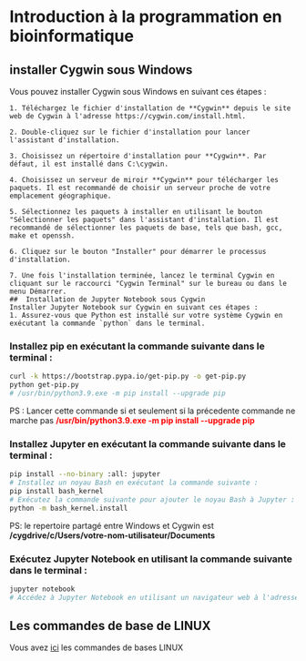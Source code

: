 # Introduction à la programmation en bioinformatique
## installer Cygwin sous Windows

Vous pouvez installer Cygwin sous Windows en suivant ces étapes :

    1. Téléchargez le fichier d'installation de **Cygwin** depuis le site web de Cygwin à l'adresse https://cygwin.com/install.html.

    2. Double-cliquez sur le fichier d'installation pour lancer l'assistant d'installation.

    3. Choisissez un répertoire d'installation pour **Cygwin**. Par défaut, il est installé dans C:\cygwin.

    4. Choisissez un serveur de miroir **Cygwin** pour télécharger les paquets. Il est recommandé de choisir un serveur proche de votre emplacement géographique.

    5. Sélectionnez les paquets à installer en utilisant le bouton "Sélectionner les paquets" dans l'assistant d'installation. Il est recommandé de sélectionner les paquets de base, tels que bash, gcc, make et openssh.

    6. Cliquez sur le bouton "Installer" pour démarrer le processus d'installation.

    7. Une fois l'installation terminée, lancez le terminal Cygwin en cliquant sur le raccourci "Cygwin Terminal" sur le bureau ou dans le menu Démarrer.
    ##  Installation de Jupyter Notebook sous Cygwin
    Installer Jupyter Notebook sur Cygwin en suivant ces étapes :
    1. Assurez-vous que Python est installé sur votre système Cygwin en exécutant la commande `python` dans le terminal.
    
### Installez pip en exécutant la commande suivante dans le terminal :
    
```bash 
curl -k https://bootstrap.pypa.io/get-pip.py -o get-pip.py
python get-pip.py
# /usr/bin/python3.9.exe -m pip install --upgrade pip
```
PS : Lancer cette commande si et seulement si la précedente commande ne marche pas
<span style="color:red">**/usr/bin/python3.9.exe -m pip install --upgrade pip**</span>

### Installez Jupyter en exécutant la commande suivante dans le terminal :

```bash
pip install --no-binary :all: jupyter
# Installez un noyau Bash en exécutant la commande suivante :
pip install bash_kernel
# Exécutez la commande suivante pour ajouter le noyau Bash à Jupyter : 
python -m bash_kernel.install
```
PS: le repertoire partagé entre Windows et Cygwin est **/cygdrive/c/Users/votre-nom-utilisateur/Documents**

### Exécutez Jupyter Notebook en utilisant la commande suivante dans le terminal :

```bash
jupyter notebook
# Accédez à Jupyter Notebook en utilisant un navigateur web à l'adresse `http://localhost:8888/`.
```
## Les commandes de base de LINUX

Vous avez [ici](https://github.com/Ezechiel-Tibiri/GNU-LINUX/blob/main/cmd_linux.md)
 les commandes de bases LINUX
